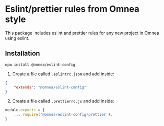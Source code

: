 # Eslint/prettier rules from Omnea style

This package includes eslint and prettier rules for any new project in Omnea using eslint.

## Installation

```
npm install @omnea/eslint-config
```

1) Create a file called `.eslintrc.json` and add inside:

```json
{
	"extends": "@omnea/eslint-config"
}
```

2) Create a file called `.prettierrc.js` and add inside:  

```js
module.exports = {
	... require('@omnea/eslint-config/prettier'),
}
```
